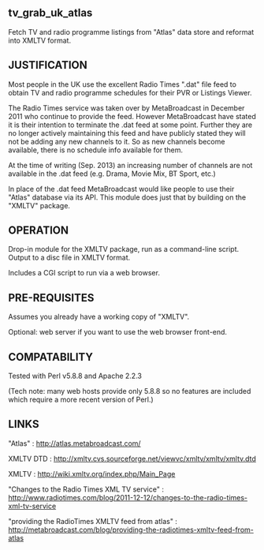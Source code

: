 tv_grab_uk_atlas
----------------

Fetch TV and radio programme listings from "Atlas" data store and reformat into XMLTV format.


JUSTIFICATION
-------------

Most people in the UK use the excellent Radio Times ".dat" file feed to obtain TV and radio programme schedules for their PVR or Listings Viewer.

The Radio Times service was taken over by MetaBroadcast in December 2011 who continue to provide the feed.  However MetaBroadcast have stated it is their intention to terminate the .dat feed at some point.  Further they are no longer actively maintaining this feed and have publicly stated they will not be adding any new channels to it.  So as new channels become available, there is no schedule info available for them.  

At the time of writing (Sep. 2013) an increasing number of channels are not available in the .dat feed (e.g. Drama, Movie Mix, BT Sport, etc.)

In place of the .dat feed MetaBroadcast would like people to use their "Atlas" database via its API.  This module does just that by building on the "XMLTV" package.



OPERATION
---------

Drop-in module for the XMLTV package, run as a command-line script.  Output to a disc file in XMLTV format.

Includes a CGI script to run via a web browser.



PRE-REQUISITES
--------------

Assumes you already have a working copy of "XMLTV".

Optional: web server if you want to use the web browser front-end.



COMPATABILITY
-------------

Tested with Perl v5.8.8 and Apache 2.2.3

(Tech note: many web hosts provide only 5.8.8 so no features are included which require a more recent version of Perl.)



LINKS
-----

"Atlas" : http://atlas.metabroadcast.com/

XMLTV DTD : http://xmltv.cvs.sourceforge.net/viewvc/xmltv/xmltv/xmltv.dtd

XMLTV : http://wiki.xmltv.org/index.php/Main_Page

"Changes to the Radio Times XML TV service" : http://www.radiotimes.com/blog/2011-12-12/changes-to-the-radio-times-xml-tv-service

"providing the RadioTimes XMLTV feed from atlas" : http://metabroadcast.com/blog/providing-the-radiotimes-xmltv-feed-from-atlas
